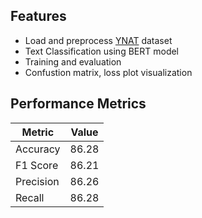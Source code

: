 ## Features
- Load and preprocess [YNAT](https://huggingface.co/datasets/klue/klue/viewer/ynat) dataset
- Text Classification using BERT model
- Training and evaluation
- Confustion matrix, loss plot visualization

## Performance Metrics
|Metric|Value|
|---|---|
|Accuracy|86.28|
|F1 Score|86.21|
|Precision|86.26|
|Recall|86.28|

